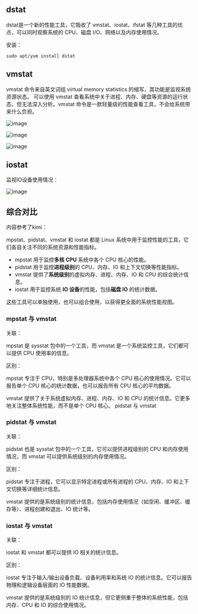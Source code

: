 ## dstat
dstat是一个新的性能工具，它吸收了 vmstat、iostat、ifstat 等几种工具的优点，可以同时观察系统的 CPU、磁盘 I/O、网络以及内存使用情况。

安装：

```
sudo apt/yum install dstat
```

## vmstat
vmstat 命令来自英文词组 virtual memory statistics 的缩写，其功能是监视系统资源状态。 可以使用 vmstat 查看系统中关于进程、内存、硬盘等资源的运行状态，但无法深入分析。vmstat 命令是一款轻量级的性能查看工具，不会给系统带来什么负担。

![image](https://github.com/user-attachments/assets/a2853f08-8135-4ed8-9a05-832d54ca98b7)

![image](https://github.com/user-attachments/assets/c207ae22-6e62-4ea7-8d68-2d4036c152cb)

![image](https://github.com/user-attachments/assets/bc00b882-caa0-4389-b791-0844abaf5cf5)

## iostat
监视IO设备使用情况：

![image](https://github.com/user-attachments/assets/9870c902-92b8-45ee-bb64-8990c4b69bc5)

## 综合对比
内容参考了kimi：

mpstat、pidstat、vmstat 和 iostat 都是 Linux 系统中用于监控性能的工具，它们各自关注不同的系统资源和性能指标。

- mpstat 用于监控**多核 CPU** 系统中各个 CPU 核心的性能。
- pidstat 用于监控**进程级别**的 CPU、内存、IO 和上下文切换等性能指标。
- vmstat 提供了**系统级别**的虚拟内存、进程、内存、IO 和 CPU 的综合统计信息。
- iostat 用于监控系统 **IO 设备**的性能，包括**磁盘 IO** 的统计数据。

这些工具可以单独使用，也可以组合使用，以获得更全面的系统性能视图。

### mpstat﻿ 与 ﻿vmstat﻿
关联：﻿

mpstat﻿ 是 ﻿sysstat﻿ 包中的一个工具，而 ﻿vmstat﻿ 是一个系统监控工具，它们都可以提供 CPU 使用率的信息。

区别：

﻿﻿mpstat﻿ 专注于 CPU，特别是多处理器系统中各个 CPU 核心的使用情况。它可以报告单个 CPU 核心的统计数据，也可以报告所有 CPU 核心的平均数据。

﻿﻿vmstat﻿ 提供了关于系统虚拟内存、进程、内存、IO 和 CPU 的统计信息。它更多地关注整体系统性能，而不是单个 CPU 核心。
﻿﻿pidstat﻿ 与 ﻿vmstat﻿

### pidstat 与 vmstat
关联：

pidstat 也是 sysstat 包中的一个工具，它可以提供进程级别的 CPU 和内存使用情况，而 vmstat 可以提供系统级别的内存使用情况。

区别：

pidstat 专注于进程，它可以显示特定进程或所有进程的 CPU、内存、IO 和上下文切换等详细统计信息。

vmstat 提供的是系统级别的统计信息，包括内存使用情况（如空闲、缓冲区、缓存等）、进程创建和退出、IO 统计等。

### iostat 与 vmstat
关联：

iostat 和 vmstat 都可以提供 IO 相关的统计信息。

区别：

iostat 专注于输入/输出设备负载、设备利用率和系统 IO 的统计信息。它可以报告物理和逻辑设备层面的 IO 性能数据。

vmstat 提供的是系统级别的 IO 统计信息，但它更侧重于整体的系统性能，包括内存、CPU 和 IO 的综合使用情况。